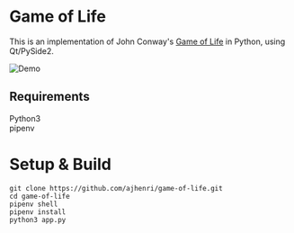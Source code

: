 # Game of Life

This is an implementation of John Conway's [Game of Life](https://en.wikipedia.org/wiki/Conway%27s_Game_of_Life) in Python, using Qt/PySide2.


![Demo](https://user-images.githubusercontent.com/7053830/95794569-38b68900-0cb6-11eb-8db9-744fd761e3ed.png "Demo")  


## Requirements
Python3  
pipenv  

# Setup & Build
`git clone https://github.com/ajhenri/game-of-life.git`  
`cd game-of-life`  
`pipenv shell`  
`pipenv install`  
`python3 app.py`  
